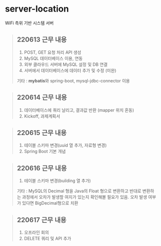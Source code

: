 # server-location
WiFi 측위 기반 시스템 서버

>## 220613 근무 내용
> 1. POST, GET 요청 처리 API 생성
> 2. MySQL 데이터베이스 이용, 연동
> 3. 외부 클라우드 서버에 MySQL 설정 및 DB 연결
> 4. 서버에서 데이터베이스에 데이터 추가 및 수정 (미완)
> 
> 기타 : <b>mybatis</b>와 spring-boot, mysql-jdbc-connector 이용

>## 220614 근무 내용
> 1. 데이터베이스에 쿼리 날리고, 결과값 반환 (mapper 위치 혼동)
> 2. Kickoff, 과제계획서

>## 220615 근무 내용
> 1. 테이블 스키마 변경(uuid 열 추가, 자료형 변경)
> 2. Spring Boot 기본 개념

>## 220616 근무 내용
> 1. 테이블 스키마 변경(building 열 추가)
>
> 기타 : MySQL의 Decimal 형을 Java의 Float 형으로 변환하고 반대로 변환하는 과정에서 오차가 발생할 여지가 있는지 확인해볼 필요가 있음. 오차 발생 여부가 있다면 BigDecimal형으로 치환

>## 220617 근무 내용
> 1. 오프라인 회의
> 2. DELETE 쿼리 및 API 추가